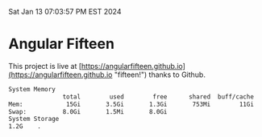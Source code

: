Sat Jan 13 07:03:57 PM EST 2024

# Angular Fifteen


This project is live at [https://angularfifteen.github.io](https://angularfifteen.github.io "fifteen!") thanks to Github.

```bash
System Memory
               total        used        free      shared  buff/cache   available
Mem:            15Gi       3.5Gi       1.3Gi       753Mi        11Gi        11Gi
Swap:          8.0Gi       1.5Mi       8.0Gi
System Storage
1.2G	.
```
```bash
